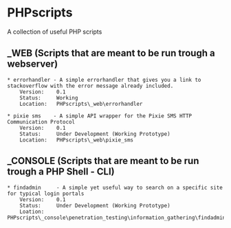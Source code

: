 # PHPscripts

A collection of useful PHP scripts

_WEB (Scripts that are meant to be run trough a webserver)
--
	* errorhandler - A simple errorhandler that gives you a link to stackoverflow with the error message already included.
		Version:	0.1
		Status:		Working
		Location:	PHPscripts\_web\errorhandler
		
	* pixie sms    - A simple API wrapper for the Pixie SMS HTTP Communication Protocol
		Version:	0.1
		Status:		Under Development (Working Prototype)
		Location:	PHPscripts\_web\pixie_sms
		
_CONSOLE (Scripts that are meant to be run trough a PHP Shell - CLI)
--
	* findadmin 	- A simple yet useful way to search on a specific site for typical login portals
		Version:	0.1
		Status:		Under Development (Working Prototype)
		Loation:	PHPscripts\_console\penetration_testing\information_gathering\findadmin
	